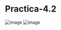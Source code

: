 # Practica-4.2
![image](https://user-images.githubusercontent.com/118314930/203663461-a06addeb-137a-44d7-bee9-0b7b5d9f6b46.png)
![image](https://user-images.githubusercontent.com/118314930/203663482-0c4b31e8-a07f-4ed5-a4c1-8b41bb63de26.png)
